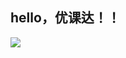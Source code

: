## hello，优课达！！







![](https://qgt-style.oss-cn-hangzhou.aliyuncs.com/newcoursep4/g1/g1-2-2/tenor.gif)
